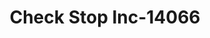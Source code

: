 ---
f_zip-code: 6106
f_state-code: CT
title: Check Stop Inc-14066
f_phone: 860-522-1199
f_city-only: Hartford
f_address: 518 Park Street Hartfor
f_location-unique-id: '14066'
slug: check-stop-inc-14066
updated-on: '2024-05-30T13:46:58.046Z'
created-on: '2024-05-30T13:36:59.803Z'
published-on: '2024-05-30T13:54:32.469Z'
f_city-state: cms/city/hartford-ct.md
f_company: cms/company/check-stop-inc.md
f_state: cms/state/connecticut.md
layout: '[payday-loan].html'
tags: payday-loan
---